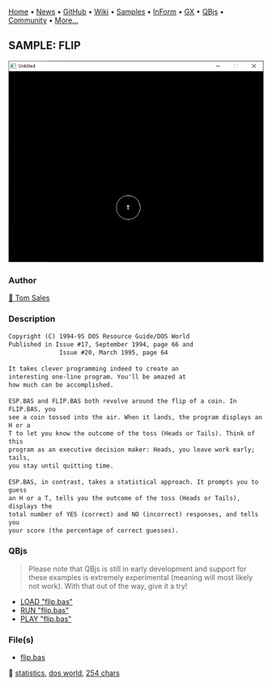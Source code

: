 [Home](https://qb64.com) • [News](../../news.md) • [GitHub](https://github.com/QB64Official/qb64) • [Wiki](https://github.com/QB64Official/qb64/wiki) • [Samples](../../samples.md) • [InForm](../../inform.md) • [GX](../../gx.md) • [QBjs](../../qbjs.md) • [Community](../../community.md) • [More...](../../more.md)

## SAMPLE: FLIP

![screenshot.png](img/screenshot.png)

### Author

[🐝 Tom Sales](../tom-sales.md) 

### Description

```text
Copyright (C) 1994-95 DOS Resource Guide/DOS World 
Published in Issue #17, September 1994, page 66 and 
              Issue #20, March 1995, page 64 
 
It takes clever programming indeed to create an 
interesting one-line program. You'll be amazed at 
how much can be accomplished. 

ESP.BAS and FLIP.BAS both revolve around the flip of a coin. In FLIP.BAS, you  
see a coin tossed into the air. When it lands, the program displays an H or a  
T to let you know the outcome of the toss (Heads or Tails). Think of this  
program as an executive decision maker: Heads, you leave work early; tails,  
you stay until quitting time. 

ESP.BAS, in contrast, takes a statistical approach. It prompts you to guess  
an H or a T, tells you the outcome of the toss (Heads or Tails), displays the  
total number of YES (correct) and NO (incorrect) responses, and tells you  
your score (the percentage of correct guesses).
```

### QBjs

> Please note that QBjs is still in early development and support for these examples is extremely experimental (meaning will most likely not work). With that out of the way, give it a try!

* [LOAD "flip.bas"](https://v6p9d9t4.ssl.hwcdn.net/html/6022890/index.html?src=https://qb64.com/samples/flip/src/flip.bas)
* [RUN "flip.bas"](https://v6p9d9t4.ssl.hwcdn.net/html/6022890/index.html?mode=auto&src=https://qb64.com/samples/flip/src/flip.bas)
* [PLAY "flip.bas"](https://v6p9d9t4.ssl.hwcdn.net/html/6022890/index.html?mode=play&src=https://qb64.com/samples/flip/src/flip.bas)

### File(s)

* [flip.bas](src/flip.bas)

🔗 [statistics](../statistics.md), [dos world](../dos-world.md), [254 chars](../254-chars.md)
